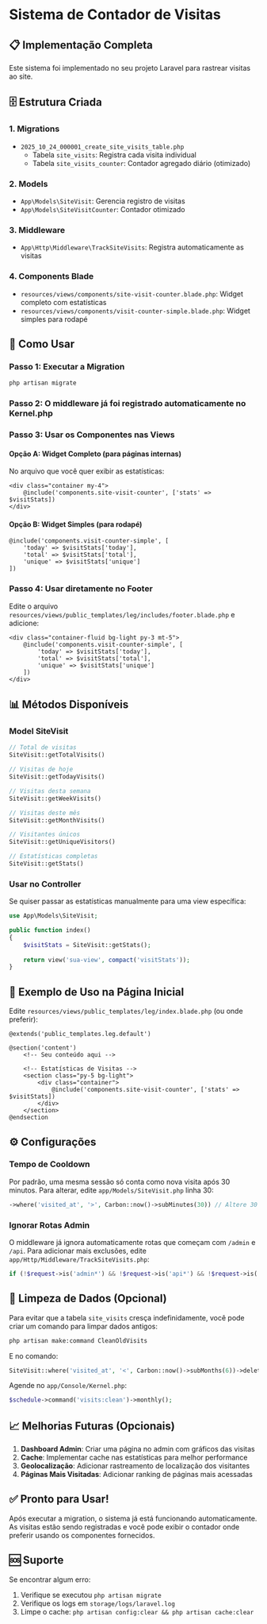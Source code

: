 # Sistema de Contador de Visitas

## 📋 Implementação Completa

Este sistema foi implementado no seu projeto Laravel para rastrear visitas ao site.

## 🗄️ Estrutura Criada

### 1. **Migrations**
- `2025_10_24_000001_create_site_visits_table.php`
  - Tabela `site_visits`: Registra cada visita individual
  - Tabela `site_visits_counter`: Contador agregado diário (otimizado)

### 2. **Models**
- `App\Models\SiteVisit`: Gerencia registro de visitas
- `App\Models\SiteVisitCounter`: Contador otimizado

### 3. **Middleware**
- `App\Http\Middleware\TrackSiteVisits`: Registra automaticamente as visitas

### 4. **Components Blade**
- `resources/views/components/site-visit-counter.blade.php`: Widget completo com estatísticas
- `resources/views/components/visit-counter-simple.blade.php`: Widget simples para rodapé

## 🚀 Como Usar

### Passo 1: Executar a Migration

```bash
php artisan migrate
```

### Passo 2: O middleware já foi registrado automaticamente no Kernel.php

### Passo 3: Usar os Componentes nas Views

#### Opção A: Widget Completo (para páginas internas)

No arquivo que você quer exibir as estatísticas:

```blade
<div class="container my-4">
    @include('components.site-visit-counter', ['stats' => $visitStats])
</div>
```

#### Opção B: Widget Simples (para rodapé)

```blade
@include('components.visit-counter-simple', [
    'today' => $visitStats['today'],
    'total' => $visitStats['total'],
    'unique' => $visitStats['unique']
])
```

### Passo 4: Usar diretamente no Footer

Edite o arquivo `resources/views/public_templates/leg/includes/footer.blade.php` e adicione:

```blade
<div class="container-fluid bg-light py-3 mt-5">
    @include('components.visit-counter-simple', [
        'today' => $visitStats['today'],
        'total' => $visitStats['total'],
        'unique' => $visitStats['unique']
    ])
</div>
```

## 📊 Métodos Disponíveis

### Model SiteVisit

```php
// Total de visitas
SiteVisit::getTotalVisits()

// Visitas de hoje
SiteVisit::getTodayVisits()

// Visitas desta semana
SiteVisit::getWeekVisits()

// Visitas deste mês
SiteVisit::getMonthVisits()

// Visitantes únicos
SiteVisit::getUniqueVisitors()

// Estatísticas completas
SiteVisit::getStats()
```

### Usar no Controller

Se quiser passar as estatísticas manualmente para uma view específica:

```php
use App\Models\SiteVisit;

public function index()
{
    $visitStats = SiteVisit::getStats();
    
    return view('sua-view', compact('visitStats'));
}
```

## 🎨 Exemplo de Uso na Página Inicial

Edite `resources/views/public_templates/leg/index.blade.php` (ou onde preferir):

```blade
@extends('public_templates.leg.default')

@section('content')
    <!-- Seu conteúdo aqui -->
    
    <!-- Estatísticas de Visitas -->
    <section class="py-5 bg-light">
        <div class="container">
            @include('components.site-visit-counter', ['stats' => $visitStats])
        </div>
    </section>
@endsection
```

## ⚙️ Configurações

### Tempo de Cooldown

Por padrão, uma mesma sessão só conta como nova visita após 30 minutos.
Para alterar, edite `app/Models/SiteVisit.php` linha 30:

```php
->where('visited_at', '>', Carbon::now()->subMinutes(30)) // Altere 30 para o valor desejado
```

### Ignorar Rotas Admin

O middleware já ignora automaticamente rotas que começam com `/admin` e `/api`.
Para adicionar mais exclusões, edite `app/Http/Middleware/TrackSiteVisits.php`:

```php
if (!$request->is('admin*') && !$request->is('api*') && !$request->is('dashboard*')) {
```

## 🧹 Limpeza de Dados (Opcional)

Para evitar que a tabela `site_visits` cresça indefinidamente, você pode criar um comando para limpar dados antigos:

```bash
php artisan make:command CleanOldVisits
```

E no comando:

```php
SiteVisit::where('visited_at', '<', Carbon::now()->subMonths(6))->delete();
```

Agende no `app/Console/Kernel.php`:

```php
$schedule->command('visits:clean')->monthly();
```

## 📈 Melhorias Futuras (Opcionais)

1. **Dashboard Admin**: Criar uma página no admin com gráficos das visitas
2. **Cache**: Implementar cache nas estatísticas para melhor performance
3. **Geolocalização**: Adicionar rastreamento de localização dos visitantes
4. **Páginas Mais Visitadas**: Adicionar ranking de páginas mais acessadas

## ✅ Pronto para Usar!

Após executar a migration, o sistema já está funcionando automaticamente. As visitas estão sendo registradas e você pode exibir o contador onde preferir usando os componentes fornecidos.

## 🆘 Suporte

Se encontrar algum erro:

1. Verifique se executou `php artisan migrate`
2. Verifique os logs em `storage/logs/laravel.log`
3. Limpe o cache: `php artisan config:clear && php artisan cache:clear`
